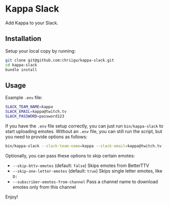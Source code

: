 # Kappa Slack
Add Kappa to your Slack.

## Installation

Setup your local copy by running:

```sh
git clone git@github.com:chriigu/kappa-slack.git
cd kappa-slack
bundle install
```

## Usage

Example `.env` file:

```sh
SLACK_TEAM_NAME=kappa
SLACK_EMAIL=kappa@twitch.tv
SLACK_PASSWORD=password123
```

If you have the `.env` file setup correctly, you can just run `bin/kappa-slack` to start uploading emotes.
Without an `.env` file, you can still run the script, but you need to provide options as follows:

```sh
bin/kappa-slack --slack-team-name=kappa --slack-email=kappa@twitch.tv --slack-password=password123
```

Optionally, you can pass these options to skip certain emotes:

* `--skip-bttv-emotes` (default: `false`) Skips emotes from BetterTTV
* `--skip-one-letter-emotes` (default: `true`) Skips single letter emotes, like `D:`
* `--subscriber-emotes-from-channel` Pass a channel name to download emotes only from this channel

Enjoy!
